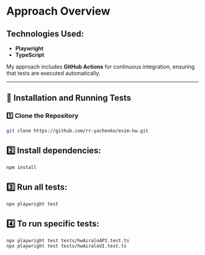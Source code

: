 # Approach Overview  

## Technologies Used:  
- **Playwright**  
- **TypeScript**  

My approach includes **GitHub Actions** for continuous integration, ensuring that tests are executed automatically.  

---

## 📌 Installation and Running Tests  

### 1️⃣ Clone the Repository  
```sh
git clone https://github.com/rr-yachenko/esim-hw.git
```

## 2️⃣ Install dependencies:
```
npm install
```
## 3️⃣ Run all tests:
```
npx playwright test
```
## 4️⃣ To run specific tests:
```
npx playwright test tests/hwAiraloAPI.test.ts
npx playwright test tests/hwAiraloUI.test.ts
```
